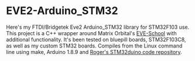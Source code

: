 # EVE2-Arduino_STM32
Here's my FTDI/Bridgetek Eve2 Arduino_STM32 library for STM32F103 use. This project is a C++ wrapper around Matrix Orbital's [EVE-School](https://github.com/MatrixOrbital/EVE2-Library) with additional functionality. It's been tested on bluepill boards, STM32F103C8, as well as my custom STM32 boards. Compiles from the Linux command line using make, Arduino 1.8.9 and [Roger's STM32duino code repository](https://github.com/rogerclarkmelbourne/Arduino_STM32).   
